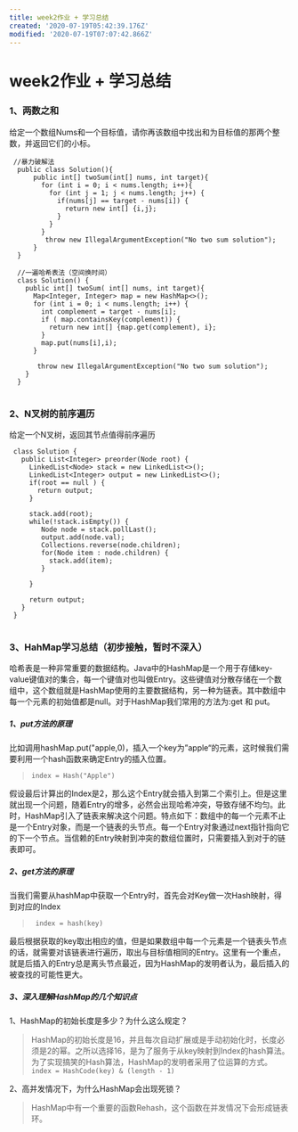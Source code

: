 ```yaml
---
title: week2作业 + 学习总结
created: '2020-07-19T05:42:39.176Z'
modified: '2020-07-19T07:07:42.866Z'
---
```


# week2作业 + 学习总结

### 1、两数之和
给定一个数组Nums和一个目标值，请你再该数组中找出和为目标值的那两个整数，并返回它们的小标。
```
 //暴力破解法
  public class Solution(){
      public int[] twoSum(int[] nums, int target){
        for (int i = 0; i < nums.length; i++){
          for (int j = 1; j < nums.length; j++) {
            if(nums[j] == target - nums[i]) {
              return new int[] {i,j};
            }
          }
        }
         throw new IllegalArgumentException("No two sum solution");
      }
  }

  //一遍哈希表法（空间换时间）
  class Solution() {
    public int[] twoSum( int[] nums, int target){
      Map<Integer, Integer> map = new HashMap<>();
      for (int i = 0; i < nums.length; i++) {
        int complement = target - nums[i];
        if ( map.containsKey(complement)) {
          return new int[] {map.get(complement), i};
        }
        map.put(nums[i],i);
      }

       throw new IllegalArgumentException("No two sum solution");
    }
  }
  
```

### 2、N叉树的前序遍历
给定一个N叉树，返回其节点值得前序遍历

```
 class Solution {
   public List<Integer> preorder(Node root) {
     LinkedList<Node> stack = new LinkedList<>();
     LinkedList<Integer> output = new LinkedList<>();
     if(root == null ) {
       return output;
     }

     stack.add(root);
     while(!stack.isEmpty()) {
        Node node = stack.pollLast();
        output.add(node.val);
        Collections.reverse(node.children);
        for(Node item : node.children) {
          stack.add(item);
        }

     }

     return output;
   }
 }
  
```

### 3、HahMap学习总结（初步接触，暂时不深入）
哈希表是一种非常重要的数据结构。Java中的HashMap是一个用于存储key-value键值对的集合，每一个键值对也叫做Entry。这些键值对分散存储在一个数组中，这个数组就是HashMap使用的主要数据结构，另一种为链表。其中数组中每一个元素的初始值都是null。对于HashMap我们常用的方法为:get 和 put。
##### 1、put方法的原理
比如调用hashMap.put("apple,0)，插入一个key为”apple“的元素，这时候我们需要利用一个hash函数来确定Entry的插入位置。

> ` index = Hash("Apple") `

假设最后计算出的Index是2，那么这个Entry就会插入到第二个索引上。但是这里就出现一个问题，随着Entry的增多，必然会出现哈希冲突，导致存储不均匀。此时，HashMap引入了链表来解决这个问题。特点如下：数组中的每一个元素不止是一个Entry对象，而是一个链表的头节点。每一个Entry对象通过next指针指向它的下一个节点。当信赖的Entry映射到冲突的数组位置时，只需要插入到对于的链表即可。

##### 2、get方法的原理

当我们需要从hashMap中获取一个Entry时，首先会对Key做一次Hash映射，得到对应的Index

> ` index = hash(key)`

最后根据获取的key取出相应的值，但是如果数组中每一个元素是一个链表头节点的话，就需要对该链表进行遍历，取出与目标值相同的Entry。这里有一个重点，就是后插入的Entry总是离头节点最近，因为HashMap的发明者认为，最后插入的被查找的可能性更大。

##### 3、深入理解HashMap的几个知识点

1、HashMap的初始长度是多少？为什么这么规定？
> HashMap的初始长度是16，并且每次自动扩展或是手动初始化时，长度必须是2的幂。之所以选择16，是为了服务于从key映射到Index的hash算法。为了实现搞笑的Hash算法，HashMap的发明者采用了位运算的方式。
` index = HashCode(key) & (length - 1) `

2、高并发情况下，为什么HashMap会出现死锁？
> HashMap中有一个重要的函数Rehash，这个函数在并发情况下会形成链表环。

